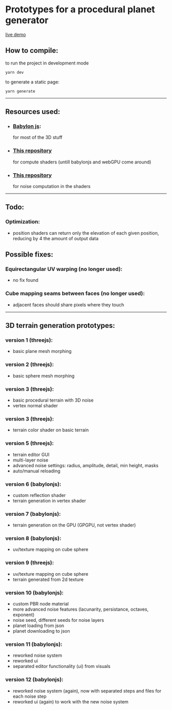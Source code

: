 # Prototypes for a procedural planet generator
[live demo](https://tomm2000.github.io/StarForge-Prototypes/)

## How to compile:
to run the project in development mode
```
yarn dev
```
to generate a static page:
```
yarn generate
```

---

## Resources used:
- ### [Babylon js](https://www.babylonjs.com/):
  for most of the 3D stuff
- ### [This repository](https://github.com/DanRuta/GPGPU)
  for compute shaders (untill babylonjs and webGPU come around)
- ### [This repository](https://github.com/stegu/psrdnoise/)
  for noise computation in the shaders

---

## Todo:
### Optimization:
- position shaders can return only the elevation of each given position, reducing by 4 the amount of output data

## Possible fixes:
### Equirectangular UV warping (no longer used):
- no fix found
### Cube mapping seams between faces (no longer used):
- adjacent faces should share pixels where they touch

---
## 3D terrain generation prototypes:
### **version 1 (threejs):**
- basic plane mesh morphing
### **version 2 (threejs):**
- basic sphere mesh morphing
### **version 3 (threejs):**
- basic procedural terrain with 3D noise
- vertex normal shader
### **version 3 (threejs):**
- terrain color shader on basic terrain
### **version 5 (threejs):**
- terrain editor GUI
- multi-layer noise
- advanced noise settings: radius, amplitude, detail, min height, masks
- auto/manual reloading
### **version 6 (babylonjs):**
- custom reflection shader
- terrain generation in vertex shader
### **version 7 (babylonjs):**
- terrain generation on the GPU (GPGPU, not vertex shader)
### **version 8 (babylonjs):**
- uv/texture mapping on cube sphere
### **version 9 (threejs):**
- uv/texture mapping on cube sphere
- terrain generated from 2d texture
### **version 10 (babylonjs):**
- custom PBR node material
- more advanced noise features (lacunarity, persistance, octaves, exponent)
- noise seed, different seeds for noise layers
- planet loading from json
- planet downloading to json
### **version 11 (babylonjs):**
- reworked noise system
- reworked ui
- separated editor functionality (ui) from visuals
### **version 12 (babylonjs):**
- reworked noise system (again), now with separated steps and files for each noise step
- reworked ui (again) to work with the new noise system